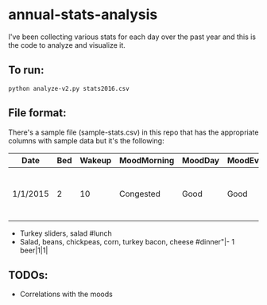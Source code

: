 # annual-stats-analysis

I've been collecting various stats for each day over the past year and this is the code to analyze and visualize it.

## To run:
```
python analyze-v2.py stats2016.csv
```

## File format:
There's a sample file (sample-stats.csv) in this repo that has the appropriate columns with sample data but it's the following:

|Date|Bed|Wakeup|MoodMorning|MoodDay|MoodEvening|PhysicalMorning|PhysicalDay|PhysicalEvening|Food|Drinks|Coffee|Tea|Soda|
|---|---|---|---|---|---|---|---|---|---|---|---|---|---|
1/1/2015|2|10|Congested|Good|Good|Lazy|Good|Good|"- Bagel + cream cheese + lox #breakfast
- Turkey sliders, salad #lunch
- Salad, beans, chickpeas, corn, turkey bacon, cheese #dinner"|- 1 beer|1|1|

## TODOs:
- Correlations with the moods
